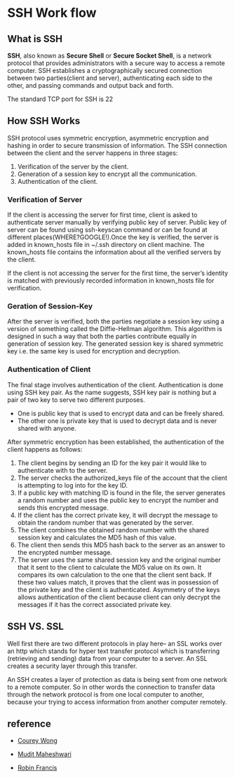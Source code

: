 # SSH Work flow #

## What is SSH ##

**SSH**, also known as **Secure Shell** or **Secure Socket Shell**, is a network protocol that provides administrators with a secure way to access a remote computer. SSH establishes a cryptographically secured connection between two parties(client and server), authenticating each side to the other, and passing commands and output back and forth.

The standard TCP port for SSH is 22

## How SSH Works ##

SSH protocol uses symmetric encryption, asymmetric encryption and hashing in order to secure transmission of information. The SSH connection between the client and the server happens in three stages:

1. Verification of the server by the client.
2. Generation of a session key to encrypt all the communication.
3. Authentication of the client.

### Verification of Server ###

If the client is accessing the server for first time, client is asked to authenticate server manually by verifying public key of server. Public key of server can be found using ssh-keyscan command or can be found at different places(WHERE?GOOGLE!).Once the key is verified, the server is added in known_hosts file in ~/.ssh directory on client machine. The known_hosts file contains the information about all the verified servers by the client.

If the client is not accessing the server for the first time, the server’s identity is matched with previously recorded information in known_hosts file for verification.

### Geration of Session-Key ###

After the server is verified, both the parties negotiate a session key using a version of something called the Diffie-Hellman algorithm. This algorithm is designed in such a way that both the parties contribute equally in generation of session key. The generated session key is shared symmetric key i.e. the same key is used for encryption and decryption.

### Authentication of Client

The final stage involves authentication of the client. Authentication is done using SSH key pair. As the name suggests, SSH key pair is nothing but a pair of two key to serve two different purposes.

- One is public key that is used to encrypt data and can be freely shared.
- The other one is private key that is used to decrypt data and is never shared with anyone.

After symmetric encryption has been established, the authentication of the client happens as follows:

1. The client begins by sending an ID for the key pair it would like to authenticate with to the server.
2. The server checks the authorized_keys file of the account that the client is attempting to log into for the key ID.
3. If a public key with matching ID is found in the file, the server generates a random number and uses the public key to encrypt the number and sends this encrypted message.
4. If the client has the correct private key, it will decrypt the message to obtain the random number that was generated by the server.
5. The client combines the obtained random number with the shared session key and calculates the MD5 hash of this value.
6. The client then sends this MD5 hash back to the server as an answer to the encrypted number message.
7. The server uses the same shared session key and the original number that it sent to the client to calculate the MD5 value on its own. It compares its own calculation to the one that the client sent back. If these two values match, it proves that the client was in possession of the private key and the client is authenticated.
Asymmetry of the keys allows authentication of the client because client can only decrypt the messages if it has the correct associated private key.

## SSH VS. SSL ##

Well first there are two different protocols in play here– an SSL works over an http which stands for hyper text transfer protocol which is transferring (retrieving and sending) data from your computer to a server. An SSL creates a security layer through this transfer.

An SSH creates a layer of protection as data is being sent from one network to a remote computer. So in other words the connection to transfer data through the network protocol is from one local computer to another, because your trying to access information from another computer remotely.

## reference ##

- [Courey Wong](https://medium.com/nyc-design/what-is-ssh-and-do-i-need-it-4129d963690f)

- [Mudit Maheshwari](https://medium.com/@Magical_Mudit/understanding-ssh-workflow-66a0e8d4bf65)

- [Robin Francis](https://medium.com/@mailrobinfrancis/ssh-for-noobs-1825234258a2)